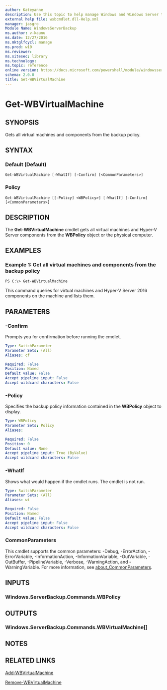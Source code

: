 ```yaml
---
author: Kateyanne
description: Use this topic to help manage Windows and Windows Server technologies with Windows PowerShell.
external help file: wsbcmdlet.dll-Help.xml
manager: jasgro
Module Name: WindowsServerBackup
ms.author: v-kaunu
ms.date: 12/27/2016
ms.mktglfcycl: manage
ms.prod: w10
ms.reviewer: 
ms.sitesec: library
ms.technology: 
ms.topic: reference
online version: https://docs.microsoft.com/powershell/module/windowsserverbackup/get-wbvirtualmachine?view=windowsserver2022-ps&wt.mc_id=ps-gethelp
schema: 2.0.0
title: Get-WBVirtualMachine
---
```


# Get-WBVirtualMachine

## SYNOPSIS
Gets all virtual machines and components from the backup policy.

## SYNTAX

### Default (Default)
```
Get-WBVirtualMachine [-WhatIf] [-Confirm] [<CommonParameters>]
```

### Policy
```
Get-WBVirtualMachine [[-Policy] <WBPolicy>] [-WhatIf] [-Confirm] [<CommonParameters>]
```

## DESCRIPTION
The **Get-WBVirtualMachine** cmdlet gets all virtual machines and Hyper-V Server components from the **WBPolicy** object or the physical computer.

## EXAMPLES

### Example 1: Get all virtual machines and components from the backup policy
```
PS C:\> Get-WBVirtualMachine
```

This command queries for virtual machines and Hyper-V Server 2016 components on the machine and lists them.

## PARAMETERS

### -Confirm
Prompts you for confirmation before running the cmdlet.

```yaml
Type: SwitchParameter
Parameter Sets: (All)
Aliases: cf

Required: False
Position: Named
Default value: False
Accept pipeline input: False
Accept wildcard characters: False
```

### -Policy
Specifies the backup policy information contained in the **WBPolicy** object to display.

```yaml
Type: WBPolicy
Parameter Sets: Policy
Aliases: 

Required: False
Position: 0
Default value: None
Accept pipeline input: True (ByValue)
Accept wildcard characters: False
```

### -WhatIf
Shows what would happen if the cmdlet runs.
The cmdlet is not run.

```yaml
Type: SwitchParameter
Parameter Sets: (All)
Aliases: wi

Required: False
Position: Named
Default value: False
Accept pipeline input: False
Accept wildcard characters: False
```

### CommonParameters
This cmdlet supports the common parameters: -Debug, -ErrorAction, -ErrorVariable, -InformationAction, -InformationVariable, -OutVariable, -OutBuffer, -PipelineVariable, -Verbose, -WarningAction, and -WarningVariable. For more information, see [about_CommonParameters](https://go.microsoft.com/fwlink/?LinkID=113216).

## INPUTS

### Windows.ServerBackup.Commands.WBPolicy

## OUTPUTS

### Windows.ServerBackup.Commands.WBVirtualMachine[]

## NOTES

## RELATED LINKS

[Add-WBVirtualMachine](./Add-WBVirtualMachine.md)

[Remove-WBVirtualMachine](./Remove-WBVirtualMachine.md)

